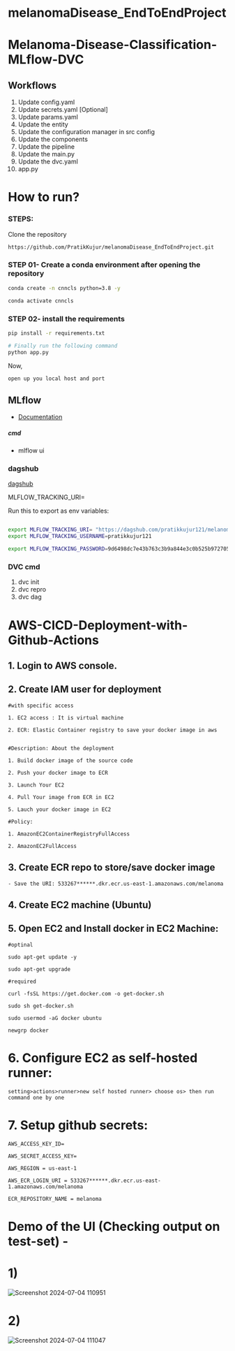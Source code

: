 # melanomaDisease_EndToEndProject


# Melanoma-Disease-Classification-MLflow-DVC


## Workflows

1. Update config.yaml
2. Update secrets.yaml [Optional]
3. Update params.yaml
4. Update the entity
5. Update the configuration manager in src config
6. Update the components
7. Update the pipeline 
8. Update the main.py
9. Update the dvc.yaml
10. app.py

# How to run?
### STEPS:

Clone the repository

```bash
https://github.com/PratikKujur/melanomaDisease_EndToEndProject.git
```
### STEP 01- Create a conda environment after opening the repository

```bash
conda create -n cnncls python=3.8 -y
```

```bash
conda activate cnncls
```


### STEP 02- install the requirements
```bash
pip install -r requirements.txt
```

```bash
# Finally run the following command
python app.py
```

Now,
```bash
open up you local host and port
```






## MLflow

- [Documentation](https://mlflow.org/docs/latest/index.html)



##### cmd
- mlflow ui

### dagshub
[dagshub](https://dagshub.com/)

MLFLOW_TRACKING_URI=

Run this to export as env variables:

```bash

export MLFLOW_TRACKING_URI= "https://dagshub.com/pratikkujur121/melanomaDisease_EndToEndProject.mlflow"
export MLFLOW_TRACKING_USERNAME=pratikkujur121

export MLFLOW_TRACKING_PASSWORD=9d6498dc7e43b763c3b9a844e3c0b525b972705f
```


### DVC cmd

1. dvc init
2. dvc repro
3. dvc dag

# AWS-CICD-Deployment-with-Github-Actions

## 1. Login to AWS console.

## 2. Create IAM user for deployment

	#with specific access

	1. EC2 access : It is virtual machine

	2. ECR: Elastic Container registry to save your docker image in aws


	#Description: About the deployment

	1. Build docker image of the source code

	2. Push your docker image to ECR

	3. Launch Your EC2 

	4. Pull Your image from ECR in EC2

	5. Lauch your docker image in EC2

	#Policy:

	1. AmazonEC2ContainerRegistryFullAccess

	2. AmazonEC2FullAccess

	
## 3. Create ECR repo to store/save docker image
    - Save the URI: 533267******.dkr.ecr.us-east-1.amazonaws.com/melanoma

	
## 4. Create EC2 machine (Ubuntu) 

## 5. Open EC2 and Install docker in EC2 Machine:
	
	
	#optinal

	sudo apt-get update -y

	sudo apt-get upgrade
	
	#required

	curl -fsSL https://get.docker.com -o get-docker.sh

	sudo sh get-docker.sh

	sudo usermod -aG docker ubuntu

	newgrp docker
	
# 6. Configure EC2 as self-hosted runner:
    setting>actions>runner>new self hosted runner> choose os> then run command one by one


# 7. Setup github secrets:

    AWS_ACCESS_KEY_ID=

    AWS_SECRET_ACCESS_KEY= 

    AWS_REGION = us-east-1

    AWS_ECR_LOGIN_URI = 533267******.dkr.ecr.us-east-1.amazonaws.com/melanoma

    ECR_REPOSITORY_NAME = melanoma

# Demo of the UI (Checking output on test-set) -
# 1)
![Screenshot 2024-07-04 110951](https://github.com/user-attachments/assets/3a2d826d-712a-466f-a2e2-48f9d1426918)

# 2)
![Screenshot 2024-07-04 111047](https://github.com/user-attachments/assets/510c555b-4973-4e1b-ac9b-16a035c8f487)





